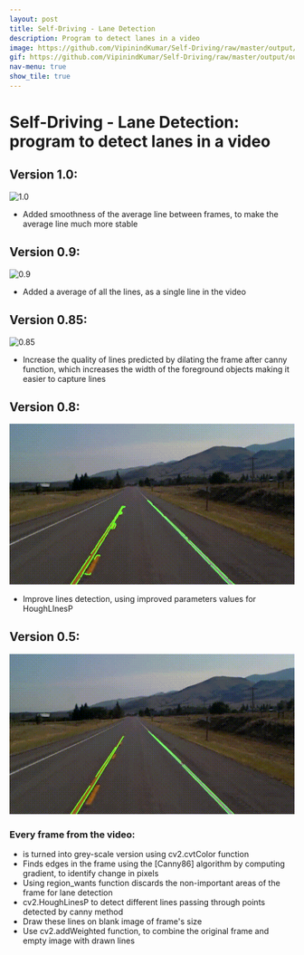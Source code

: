 ```yaml
---
layout: post
title: Self-Driving - Lane Detection
description: Program to detect lanes in a video
image: https://github.com/VipinindKumar/Self-Driving/raw/master/output/short1.0.gif
gif: https://github.com/VipinindKumar/Self-Driving/raw/master/output/out1.0.gif
nav-menu: true
show_tile: true
---
```


# Self-Driving - Lane Detection: program to detect lanes in a video 

## Version 1.0:

![1.0](https://github.com/VipinindKumar/Self-Driving/raw/master/output/out1.0.gif)

* Added smoothness of the average line between frames, to make the average line much more stable

## Version 0.9:

![0.9](https://github.com/VipinindKumar/Self-Driving/raw/master/output/out0.9.gif)

* Added a average of all the lines, as a single line in the video

## Version 0.85:

![0.85](https://github.com/VipinindKumar/Self-Driving/raw/master/output/out0.85.gif)

* Increase the quality of lines predicted by dilating the frame after canny function, which increases the width of the foreground objects making it easier to capture lines

## Version 0.8:

![0.8](https://github.com/VipinindKumar/Self-Driving/raw/master/output/out0.8.gif)

* Improve lines detection, using improved parameters values for HoughLInesP

## Version 0.5:

![0.5](https://github.com/VipinindKumar/Self-Driving/raw/master/output/out0.5.gif)

### Every frame from the video:
* is turned into grey-scale version using cv2.cvtColor function
* Finds edges in the frame using the [Canny86] algorithm by computing gradient, to identify change in pixels
* Using region_wants function discards the non-important areas of the frame for lane detection
* cv2.HoughLinesP to detect different lines passing through points detected by canny method
* Draw these lines on blank image of frame's size
* Use cv2.addWeighted function, to combine the original frame and empty image with drawn lines
